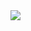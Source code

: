 <img src="https://capsule-render.vercel.app/api?type=venom&theme=gruvbox_light&height=300&section=header&text=Jack's%20GitHub&fontSize=90" />
